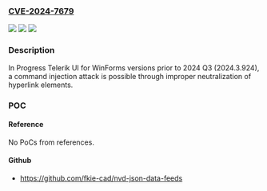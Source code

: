 ### [CVE-2024-7679](https://cve.mitre.org/cgi-bin/cvename.cgi?name=CVE-2024-7679)
![](https://img.shields.io/static/v1?label=Product&message=Telerik%20UI%20for%20WinForms&color=blue)
![](https://img.shields.io/static/v1?label=Version&message=2014.3.1021%3C%202024.3.924%20&color=brighgreen)
![](https://img.shields.io/static/v1?label=Vulnerability&message=CWE-77%20Improper%20Neutralization%20of%20Special%20Elements%20used%20in%20a%20Command%20('Command%20Injection')&color=brighgreen)

### Description

In Progress Telerik UI for WinForms versions prior to 2024 Q3 (2024.3.924), a command injection attack is possible through improper neutralization of hyperlink elements.

### POC

#### Reference
No PoCs from references.

#### Github
- https://github.com/fkie-cad/nvd-json-data-feeds

